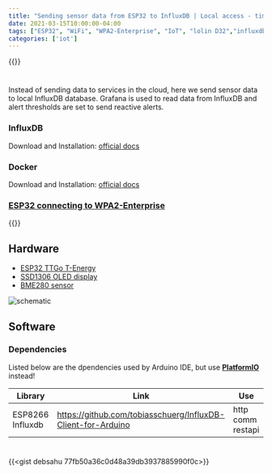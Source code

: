 ```yaml
---
title: "Sending sensor data from ESP32 to InfluxDB | Local access - time-series database"
date: 2021-03-15T10:00:00-04:00
tags: ["ESP32", "WiFi", "WPA2-Enterprise", "IoT", "lolin D32","influxdb","big data", "grafana"]
categories: ['iot']
---
```


{{<youtube Jr3KbuwHPgw>}}

#

Instead of sending data to services in the cloud, here we send sensor data to local InfluxDB database. Grafana is used to read data from InfluxDB and alert thresholds are set to send reactive alerts.

### InfluxDB

Download and Installation: [official docs](https://portal.influxdata.com/downloads/)

### Docker

Download and Installation: [official docs](https://docs.docker.com/get-docker/)

### [ESP32 connecting to WPA2-Enterprise](https://github.com/debsahu/Esp32_EduWiFi)

{{<youtube bABHeMea-P0>}}

## Hardware

- [ESP32 TTGo T-Energy](https://amzn.to/30Yj3AV)
- [SSD1306 OLED display](https://amzn.to/30LYuHy)
- [BME280 sensor](https://amzn.to/2NiFvkM)

![schematic](/room_sensor_schematic.png)

## Software

### Dependencies

Listed below are the dpendencies used by Arduino IDE, but use **[PlatformIO](https://platformio.org/)** instead!

| Library                   | Link                                                            | Use                 |
|---------------------------|-----------------------------------------------------------------|---------------------|
|ESP8266 Influxdb           |https://github.com/tobiasschuerg/InfluxDB-Client-for-Arduino     |http comm restapi    |

#

{{<gist debsahu 77fb50a36c0d48a39db3937885990f0c>}}